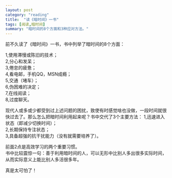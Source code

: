 ```yaml
---
layout: post
category: "reading"
title:  "读《暗时间》一书"
tags: [阅读,暗时间]
summary: "暗时间的8个方面和3种应对方法。"
---
```

前不久读了《暗时间》一书，书中列举了暗时间的8个方面：

1,使用滞慢或陈旧的技术；<br/>
2,分心和发呆；<br/>
3,倦怠的疲惫；<br/>
4,看电邮，手机QQ，MSN成瘾；<br/>
5,交通（堵车）；<br/>
6,伪困难的决定；<br/>
7,在线阅读；<br/>
8,过度聊天。

现代人或多或少都受到过上述问题的困扰，致使有时感觉啥也没做，一段时间就很快过去了。那么怎么把暗时间利用起来呢？书中交代了3个主要方法：
1,迅速进入状态（即减少切换时间）；<br/>
2,长期保持专注状态；<br/>
3,具备超强的抗干扰能力（没有就需要培养了）。

前面2点是高效学习的两个重要习惯。<br/>
书中比较震惊一句：善于利用暗时间的人，可以无形中比别人多出很多实际时间，从而实际意义上能比别人多活很多年。

真是太可怕了！

